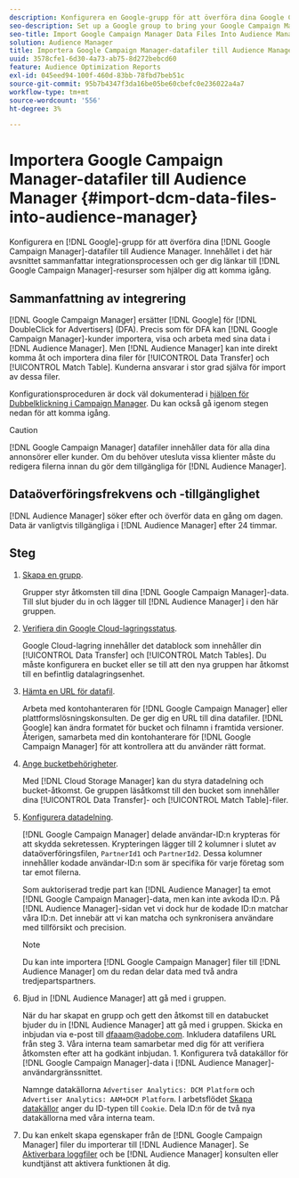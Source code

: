 ```yaml
---
description: Konfigurera en Google-grupp för att överföra dina Google Campaign Manager-datafiler till Audience Manager. Innehållet i det här avsnittet sammanfattar integrationsprocessen och ger dig länkar till Google Campaign Manager-resurser som hjälper dig att komma igång.
seo-description: Set up a Google group to bring your Google Campaign Manager data files into Audience Manager. The content in this section summarizes the integration process and provides you with links to Google Campaign Manager resources to help you get started.
seo-title: Import Google Campaign Manager Data Files Into Audience Manager
solution: Audience Manager
title: Importera Google Campaign Manager-datafiler till Audience Manager
uuid: 3578cfe1-6d30-4a73-ab75-8d272bebcd60
feature: Audience Optimization Reports
exl-id: 045eed94-100f-460d-83bb-78fbd7beb51c
source-git-commit: 95b7b4347f3da16be05be60cbefc0e236022a4a7
workflow-type: tm+mt
source-wordcount: '556'
ht-degree: 3%

---
```


# Importera Google Campaign Manager-datafiler till Audience Manager {#import-dcm-data-files-into-audience-manager}

Konfigurera en [!DNL Google]-grupp för att överföra dina [!DNL Google Campaign Manager]-datafiler till Audience Manager. Innehållet i det här avsnittet sammanfattar integrationsprocessen och ger dig länkar till [!DNL Google Campaign Manager]-resurser som hjälper dig att komma igång.

## Sammanfattning av integrering

[!DNL Google Campaign Manager] ersätter [!DNL Google] för [!DNL DoubleClick for Advertisers] (DFA). Precis som för DFA kan [!DNL Google Campaign Manager]-kunder importera, visa och arbeta med sina data i [!DNL Audience Manager]. Men [!DNL Audience Manager] kan inte direkt komma åt och importera dina filer för [!UICONTROL Data Transfer] och [!UICONTROL Match Table]. Kunderna ansvarar i stor grad själva för import av dessa filer.

Konfigurationsproceduren är dock väl dokumenterad i [hjälpen för Dubbelklickning i Campaign Manager](https://support.google.com/dcm/partner/answer/2941575?hl=en&ref_topic=6107456). Du kan också gå igenom stegen nedan för att komma igång.

>[!CAUTION]
>
>[!DNL Google Campaign Manager] datafiler innehåller data för alla dina annonsörer eller kunder. Om du behöver utesluta vissa klienter måste du redigera filerna innan du gör dem tillgängliga för [!DNL Audience Manager].

## Dataöverföringsfrekvens och -tillgänglighet

[!DNL Audience Manager] söker efter och överför data en gång om dagen. Data är vanligtvis tillgängliga i [!DNL Audience Manager] efter 24 timmar.

## Steg

1. [Skapa en grupp](https://support.google.com/dcm/partner/answer/3370419?hl=en&ref_topic=6107456).

   Grupper styr åtkomsten till dina [!DNL Google Campaign Manager]-data. Till slut bjuder du in och lägger till [!DNL Audience Manager] i den här gruppen.

1. [Verifiera din Google Cloud-lagringsstatus](https://support.google.com/dcm/partner/answer/3370481?hl=en&ref_topic=6107456).

   Google Cloud-lagring innehåller det datablock som innehåller din [!UICONTROL Data Transfer] och [!UICONTROL Match Tables]. Du måste konfigurera en bucket eller se till att den nya gruppen har åtkomst till en befintlig datalagringsenhet.

1. [Hämta en URL för datafil](https://support.google.com/dcm/partner/answer/3370482?hl=en&ref_topic=6107456).

   Arbeta med kontohanteraren för [!DNL Google Campaign Manager] eller plattformslösningskonsulten. De ger dig en URL till dina datafiler. [!DNL Google] kan ändra formatet för bucket och filnamn i framtida versioner. Återigen, samarbeta med din kontohanterare för [!DNL Google Campaign Manager] för att kontrollera att du använder rätt format.

1. [Ange bucketbehörigheter](https://cloud.google.com/storage/docs/cloud-console?csw=1#_bucketpermission).

   Med [!DNL Cloud Storage Manager] kan du styra datadelning och bucket-åtkomst. Ge gruppen läsåtkomst till den bucket som innehåller dina [!UICONTROL Data Transfer]- och [!UICONTROL Match Table]-filer.

1. [Konfigurera datadelning](https://support.google.com/dcm/partner/answer/6206106?hl=en).

   [!DNL Google Campaign Manager] delade användar-ID:n krypteras för att skydda sekretessen. Krypteringen lägger till 2 kolumner i slutet av dataöverföringsfilen, `PartnerId1` och `PartnerId2`. Dessa kolumner innehåller kodade användar-ID:n som är specifika för varje företag som tar emot filerna.

   Som auktoriserad tredje part kan [!DNL Audience Manager] ta emot [!DNL Google Campaign Manager]-data, men kan inte avkoda ID:n. På [!DNL Audience Manager]-sidan vet vi dock hur de kodade ID:n matchar våra ID:n. Det innebär att vi kan matcha och synkronisera användare med tillförsikt och precision.

   >[!NOTE]
   >Du kan inte importera [!DNL Google Campaign Manager] filer till [!DNL Audience Manager] om du redan delar data med två andra tredjepartspartners.

1. Bjud in [!DNL Audience Manager] att gå med i gruppen.

   När du har skapat en grupp och gett den åtkomst till en databucket bjuder du in [!DNL Audience Manager] att gå med i gruppen. Skicka en inbjudan via e-post till dfaaam@adobe.com. Inkludera datafilens URL från steg 3. Våra interna team samarbetar med dig för att verifiera åtkomsten efter att ha godkänt inbjudan. 1. Konfigurera två datakällor för [!DNL Google Campaign Manager]-data i [!DNL Audience Manager]-användargränssnittet.

   Namnge datakällorna `Advertiser Analytics: DCM Platform` och `Advertiser Analytics: AAM+DCM Platform`. I arbetsflödet [Skapa datakällor](../../../features/manage-datasources.md#create-data-source) anger du ID-typen till `Cookie`. Dela ID:n för de två nya datakällorna med våra interna team.

1. Du kan enkelt skapa egenskaper från de [!DNL Google Campaign Manager] filer du importerar till [!DNL Audience Manager]. Se [Aktiverbara loggfiler](../../../integration/media-data-integration/actionable-log-files.md) och be [!DNL Audience Manager] konsulten eller kundtjänst att aktivera funktionen åt dig.
